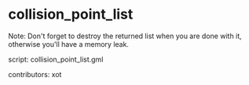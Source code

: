 collision_point_list
====================

Note: Don't forget to destroy the returned list when you are done with it,
otherwise you'll have a memory leak.

script: collision_point_list.gml

contributors: xot
